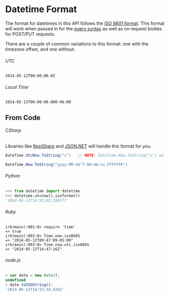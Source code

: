 Datetime Format
===============

The format for datetimes in this API follows the [ISO 8601 format](http://en.wikipedia.org/wiki/ISO_8601). This format will work when passed in for the [query syntax](docs/resources/query_syntax.md) as well as on request bodies for POST/PUT requests.

There are a couple of common variations to this format: one with the timezone offset, and one without.

###### UTC

```shell
2014-05-12T00:00:00.0Z
```

###### Local Time

```shell
2014-05-13T06:00:00.000-06:00
```

From Code
---------

###### CSharp

Libraries like [RestSharp](http://restsharp.org/) and [JSON.NET](http://james.newtonking.com/json) will handle this format for you.

```csharp
DateTime.UtcNow.ToString("s")   // NOTE: DateTime.Now.ToString("s") will give local time without the offset
```

```csharp
DateTime.Now.ToString("yyyy-MM-dd'T'HH:mm:ss.FFFFFFK")
```

###### Python

```python
>>> from datetime import datetime
>>> datetime.utcnow().isoformat()
'2014-05-12T14:51:02.206277'
```

###### Ruby

```irb
irb(main):001:0> require 'time'
=> true
irb(main):002:0> Time.now.iso8601
=> "2014-05-12T09:47:09-05:00"
irb(main):003:0> Time.now.utc.iso8601
=> "2014-05-12T14:47:16Z"
```

###### node.js

```js
> var date = new Date();
undefined
> date.toISOString();
'2014-05-12T14:53:34.524Z'
```